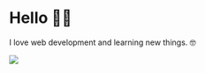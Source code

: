 <h1>Hello &#128075;&#127995;</h1>
<p>I love web development and learning new things. &#129299;</p>

![](https://komarev.com/ghpvc/?username=yigittasdemir&color=blueviolet)
